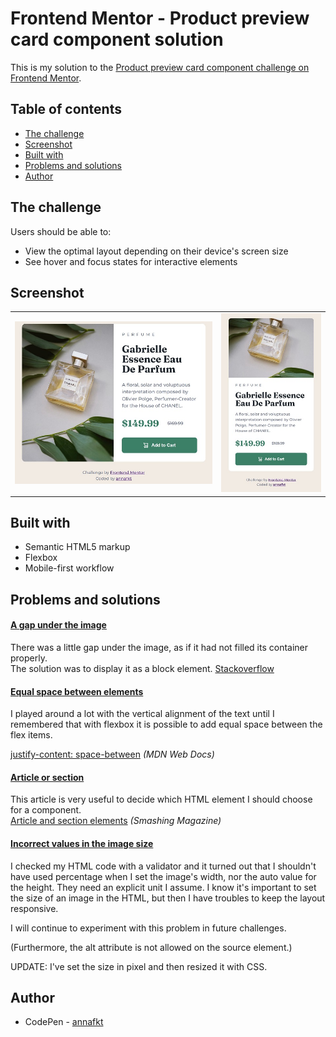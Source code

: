 # Frontend Mentor - Product preview card component solution

This is my solution to the [Product preview card component challenge on Frontend Mentor](https://www.frontendmentor.io/challenges/product-preview-card-component-GO7UmttRfa).

## Table of contents

- [The challenge](#the-challenge)
- [Screenshot](#screenshot)
- [Built with](#built-with)
- [Problems and solutions](#problems-and-solutions)
- [Author](#author)

## The challenge

Users should be able to:

- View the optimal layout depending on their device's screen size
- See hover and focus states for interactive elements

## Screenshot

<table>
  <tr>
    <td><img src="screenshot-desktop.jpg" alt="Screenshot of the desktop layout"></td>
    <td><img src="screenshot-mobile.jpg" alt="Screenshot of the mobile layout"></td>
  </tr>
</table>

## Built with

- Semantic HTML5 markup
- Flexbox
- Mobile-first workflow

## Problems and solutions

#### <ins>A gap under the image</ins>

There was a little gap under the image, as if it had not filled its container properly.<br>
The solution was to display it as a block element.
[Stackoverflow](https://stackoverflow.com/questions/10266849/image-will-not-fill-div)

#### <ins>Equal space between elements</ins>

I played around a lot with the vertical alignment of the text until I remembered that with flexbox it is possible to add equal space between the flex items.

[justify-content: space-between](https://developer.mozilla.org/en-US/docs/Web/CSS/justify-content) *(MDN Web Docs)*

#### <ins>Article or section</ins>
This article is very useful to decide which HTML element I should choose for a component.<br>
[Article and section elements](https://www.smashingmagazine.com/2022/07/article-section-elements-accessibility/) *(Smashing Magazine)*

#### <ins>Incorrect values in the image size</ins>

I checked my HTML code with a validator and it turned out that I shouldn't have used percentage when I set the image's width, nor the auto value for the height. They need an explicit unit I assume. I know it's important to set the size of an image in the HTML, but then I have troubles to keep the layout responsive.

I will continue to experiment with this problem in future challenges.

(Furthermore, the alt attribute is not allowed on the source element.)

UPDATE: I've set the size in pixel and then resized it with CSS.

## Author

- CodePen - [annafkt](https://codepen.io/annafkt)
